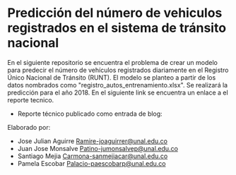 # Predicción del número de vehiculos registrados en el sistema de tránsito nacional
En el siguiente repositorio se encuentra el  problema de crear un modelo para predecir el número de vehículos registrados diariamente en el Registro Único Nacional de Tránsito (RUNT). El modelo se planteo a partir de los datos nombrados como "registro_autos_entrenamiento.xlsx". Se realizará la predicción para el año 2018. En el siguiente link se encuentra un enlace a el reporte tecnico.

- Reporte técnico publicado como entrada de blog:

Elaborado por:

- Jose Julian Aguirre Ramire-joaguirrer@unal.edu.co
- Juan Jose Monsalve Patino-jumonsalvep@unal.edu.co
- Santiago Mejia Carmona-sanmejiacar@unal.edu.co
- Pamela Escobar Palacio-paescobarp@unal.edu.co
